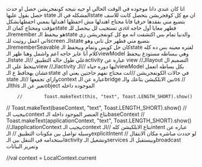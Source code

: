 انا كان عندي داتا موجوده في الوقت الحالي او جيه نتيجه كونفجريشن حصل او حدث حصل بقول عليها state  المشكله في الـstate ان مع كل كوفجريشن بتحصل كانت للاسف بتضيع مني بفقدها حرفيا فانا محتاج اهندلها مش احفظها اهندلها بمعني احفظهابشكل مؤقت 
ومحتاج كمان الـstate دي تستجيب لل بيحصل للـui 
فظهر معايا أول حاجه الـremember هو بيحفظ الـstate والدنيا تمام بس اكتشفت انه مع كل كونفجريشن زي اني اعمل روتيت للـscreen الـstate بتضيع مني 
فظهر حل تاني وهو الـrememberSeavable كان حل كويس وتمام وبيحفظ الـstate لفتره معينه 
بس ده كله كلام أنا عايز حاجه اعم واشمل وهنا ظهر الـviewModel وهي ببساطه مستودع بيحفظ الـstate علي طول حاله التطبيق 
//الـactivity عباره عن view
//الـlayout التصميم ال بيتحط علي الـview
//الـactivity ليها دوره حياه
//الـviewModel بكل بساطه اتعمل عشان يهحافظ ع الـstate في حالات الكونفجريشن
//انت محتاج تفهم حاجتين يعني اي state وازاي تجمعها
//الـcontext عباره عن الـbridge بين الابلكيشن بتاعك والـos
//الـthis تعبر عن الـobject الموجوده داخله


        //        Toast.makeText(this, "text", Toast.LENGTH_SHORT).show()

//        Toast.makeText(baseContext, "text", Toast.LENGTH_SHORT).show()
//بيجيب الـcontext بتاع العنصر الموجود داخله الـbaseContext
//        Toast.makeText(applicationContext, "text", Toast.LENGTH_SHORT).show()
//الـapplicationContext بيجيب الـcontext بتاع الابلكيشن كله
//الـintent عباره عن وسيله تواصل بين مكونات التطبيق
//        الـexplicitIntent لو حددت مباشره مكان الانتقال
//        استخدامه في التنقل بين الـactivity وتشغيل الـservices وبيستقبل الـbroadcast وتمرير البيانات

//val context = LocalContext.current
